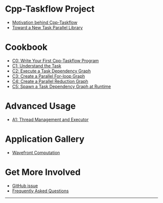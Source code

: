 
# Cpp-Taskflow Project

+ [Motivation behind Cpp-Taskflow](project/motivation.md)
+ [Toward a New Task Parallel Library](project/necessity.md)

# Cookbook

+ [C0: Write Your First Cpp-Taskflow Program](cookbook/hello_world.md)
+ [C1: Understand the Task](cookbook/task.md)
+ [C2: Execute a Task Dependency Graph](cookbook/dispatch.md)
+ [C3: Create a Parallel For-loop Graph](cookbook/parallel_for.md)
+ [C4: Create a Parallel Reduction Graph](cookbook/reduce.md)
+ [C5: Spawn a Task Dependency Graph at Runtime](cookbook/dynamic_tasking.md)

# Advanced Usage

+ [A1: Thread Management and Executor](advanced/thread.md)

# Application Gallery

+ [Wavefront Computation](app/wavefront/wavefront.md)

# Get More Involved

+ [GitHub issue][Github issues]
+ [Frequently Asked Questions](faq.md)


* * *

[README]:                ../README.md
[Github issues]:         https://github.com/cpp-taskflow/cpp-taskflow/issues
[Github pull requests]:  https://github.com/cpp-taskflow/cpp-taskflow/pulls


